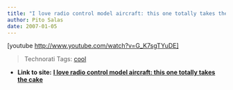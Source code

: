 ```yaml
---
title: "I love radio control model aircraft: this one totally takes the cake"
author: Pito Salas
date: 2007-01-05
---
```


[youtube http://www.youtube.com/watch?v=G_K7sgTYuDE]  
>
>
> Technorati Tags: [cool](<http://www.technorati.com/tag/cool>)


* **Link to site:** **[I love radio control model aircraft: this one totally takes the cake](None)**
